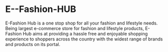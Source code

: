 # E--Fashion-HUB
E-Fashion Hub is a one stop shop for all your fashion and lifestyle needs. Being  largest e-commerce store for fashion and lifestyle products, E-Fashion Hub aims at providing a hassle free and enjoyable shopping experience to shoppers across the country with the widest range of brands and products on its portal.

